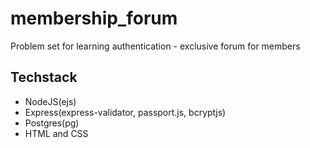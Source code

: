 # membership_forum
Problem set for learning authentication - exclusive forum for members


## Techstack
- NodeJS(ejs)
- Express(express-validator, passport.js, bcryptjs)
- Postgres(pg)
- HTML and CSS

